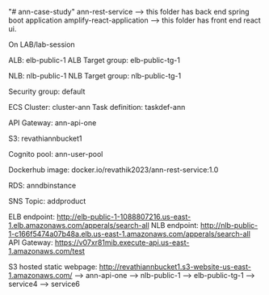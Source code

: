 "# ann-case-study" 
ann-rest-service --> this folder has back end spring boot application
amplify-react-application --> this folder has front end react ui.

On LAB/lab-session


ALB: elb-public-1
ALB Target group: elb-public-tg-1

NLB: nlb-public-1
NLB Target group: nlb-public-tg-1

Security group: default

ECS Cluster: cluster-ann
Task definition: taskdef-ann

API Gateway: ann-api-one

S3: revathiannbucket1

Cognito pool: ann-user-pool

Dockerhub image: docker.io/revathik2023/ann-rest-service:1.0

RDS: anndbinstance

SNS Topic: addproduct

ELB endpoint: http://elb-public-1-1088807216.us-east-1.elb.amazonaws.com/apperals/search-all
NLB endpoint: http://nlb-public-1-c166f5474a07b48a.elb.us-east-1.amazonaws.com/apperals/search-all
API Gateway: https://v07xr81mib.execute-api.us-east-1.amazonaws.com/test

S3 hosted static webpage: http://revathiannbucket1.s3-website-us-east-1.amazonaws.com/
	--> ann-api-one --> nlb-public-1 --> elb-public-tg-1 --> service4
														 --> service6